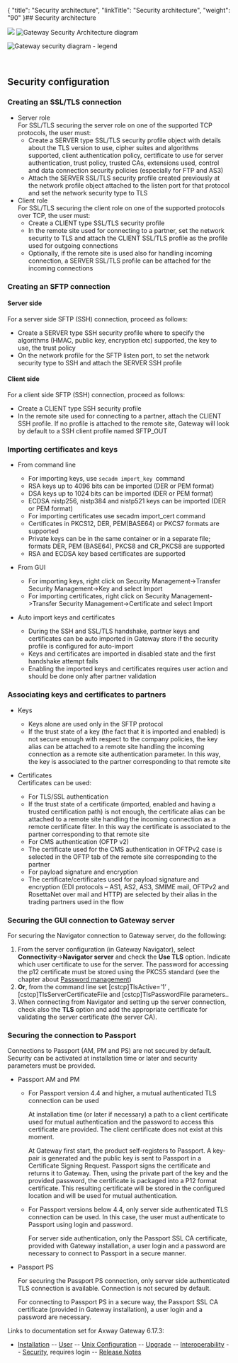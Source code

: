 {
    "title": "Security architecture",
    "linkTitle": "Security architecture",
    "weight": "90"
}## Security architecture

![](/Images/Gateway/gw_sg_sec_arch.png)
![Gateway Security Architecture diagram](/Images/Gateway/Security_architecture_576x408.png)

![Gateway security diagram - legend](/Images/Gateway/Security_architecture_368x165.jpg)

 

<span id="SecurityConfiguration"></span>

## Security configuration

### Creating an SSL/TLS connection

-   Server role  
    For SSL/TLS securing the server role on one of the supported TCP protocols, the user must:
    -   Create a SERVER type SSL/TLS security profile object with details about the TLS
        version to use, cipher suites and algorithms supported, client authentication policy, certificate to use for server
        authentication, trust policy, trusted CAs, extensions used, control and data connection security policies (especially for
        FTP and AS3)
    -   Attach the SERVER SSL/TLS security profile created previously at the network profile
        object attached to the listen port for that protocol and set the network security type to TLS
-   Client role  
    For SSL/TLS securing the client role on one of the supported protocols over TCP, the user must:
    -   Create a CLIENT type SSL/TLS security profile
    -   In the remote site used for connecting to a partner, set the network security to TLS
        and attach the CLIENT SSL/TLS profile as the profile used for outgoing connections
    -   Optionally, if the remote site is used also for handling incoming connection, a SERVER
        SSL/TLS profile can be attached for the incoming connections

### Creating an SFTP connection

#### Server side

For a server side SFTP (SSH) connection, proceed as follows:

-   Create a SERVER type SSH security profile where to specify the algorithms (HMAC,
    public key, encryption etc) supported, the key to use, the trust policy
-   On the network profile for the SFTP listen port, to set the network security type to
    SSH and attach the SERVER SSH profile

#### Client side

  

For a client side SFTP (SSH) connection, proceed as follows:

-   Create a CLIENT type SSH security profile
-   In the remote site used for connecting to a partner, attach the CLIENT SSH profile. If
    no profile is attached to the remote site, Gateway will look by default to a SSH client profile named SFTP\_OUT

### Importing certificates and keys

-   From command line
    -   For importing keys, use `secadm import_key `command

    <!-- -->

    -   RSA keys up to 4096 bits can be imported (DER or PEM format)
    -   DSA keys up to 1024 bits can be imported (DER or PEM format)
    -   ECDSA nistp256, nistp384 and nistp521 keys can be imported (DER or PEM format)

    <!-- -->

    -   For importing certificates use <span class="code">secadm import\_cert </span>command

    <!-- -->

    -   Certificates in PKCS12, DER, PEM(BASE64) or PKCS7 formats are supported
    -   Private keys can be in the same container or in a separate file; formats DER, PEM
        (BASE64), PKCS8 and CR\_PKCS8 are supported
    -   RSA and ECDSA key based certificates are supported
-   From GUI
    -   For importing keys, right click on Security Management->Transfer Security
        Management->Key and select Import
    -   For importing certificates, right click on Security Management->Transfer Security
        Management->Certificate and select Import
-   Auto import keys and certificates
    -   During the SSH and SSL/TLS handshake, partner keys and certificates can be auto imported in Gateway store if the security
        profile is configured for auto-import
    -   Keys and certificates are imported in <span class="code">disabled </span>state and the first handshake attempt fails
    -   Enabling the imported keys and certificates requires user action and should be done only after partner validation

### Associating keys and certificates to partners

-   Keys
    -   Keys alone are used only in the SFTP protocol
    -   If the trust state of a key (the fact that it is imported and enabled) is not secure enough with respect to the company
        policies, the key alias can be attached to a remote site handling the incoming connection as a remote site authentication
        parameter. In this way, the key is associated to the partner corresponding to that remote site
-   Certificates  
    Certificates can be used:
    -   For TLS/SSL authentication

    <!-- -->

    -   If the trust state of a certificate (imported, enabled and having a trusted
        certification path) is not enough, the certificate alias can be attached to a remote site handling the incoming connection
        as a remote certificate filter. In this way the certificate is associated to the partner corresponding to that remote
        site

    <!-- -->

    -   For CMS authentication (OFTP v2)

    <!-- -->

    -   The certificate used for the CMS authentication in OFTPv2 case is selected in the OFTP
        tab of the remote site corresponding to the partner

    <!-- -->

    -   For payload signature and encryption

    <!-- -->

    -   The certificate/certificates used for payload signature and encryption (EDI protocols
        – AS1, AS2, AS3, SMIME mail, OFTPv2 and RosettaNet over mail and HTTP) are selected by their alias in the trading partners
        used in the flow

### Securing the GUI connection to Gateway server

For securing the Navigator connection to Gateway server, do the following:

1.  From the server configuration (in Gateway Navigator), select **Connectivity**->**Navigator server** and check the **Use TLS** option.
    Indicate which user certificate to use for the server. The password for accessing the p12 certificate must be stored using the
    PKCS5 standard (see the chapter about <a href="../../security_features/password_management" class="MCXref xref">Password management</a>)
2.  **Or**, from the command line set <span class="code" xmlns="http://www.w3.org/1999/xhtml">\[cstcp\]TlsActive=’1’</span> , <span class="code" xmlns="http://www.w3.org/1999/xhtml">\[cstcp\]TlsServerCertificateFile</span> and <span class="code" xmlns="http://www.w3.org/1999/xhtml">\[cstcp\]TlsPasswordFile</span> parameters..
3.  When connecting from Navigator and setting up the server connection, check also the **TLS** option and add the appropriate
    certificate for validating the server certificate (the server CA).

### Securing the connection to Passport

Connections to Passport (AM, PM and PS) are not secured by default. Security can be activated at installation time or later
and security parameters must be provided.

-   Passport AM and PM
    -   For Passport version 4.4 and higher, a mutual authenticated TLS connection can be used

        At installation time (or later if necessary) a path to a client certificate used for mutual authentication and the
        password to access this certificate are provided. The client certificate does not exist at this moment.

        At Gateway first start, the product self-registers to Passport. A key-pair is generated and the public key is sent to
        Passport in a Certificate Signing Request. Passport signs the certificate and returns it to Gateway. Then, using the
        private part of the key and the provided password, the certificate is packaged into a P12 format certificate. This
        resulting certificate will be stored in the configured location and will be used for mutual authentication.

    -   For Passport versions below 4.4, only server side authenticated TLS connection can be
        used. In this case, the user must authenticate to Passport using login and password.

        For server side authentication, only the Passport SSL CA certificate, provided with Gateway installation, a user login
        and a password are necessary to connect to Passport in a secure manner.

-   Passport PS

    For securing the Passport PS connection, only server side authenticated TLS connection is available. Connection is not
    secured by default.

    For connecting to Passport PS in a secure way, the Passport SSL CA certificate (provided in Gateway installation), a
    user login and a password are necessary.

Links to documentation set for Axway Gateway <span class="mc-variable axway_variables.Release_Number variable">6.17.3</span>:

-   [Installation](/bundle/Gateway_6173_InstallationGuide_allOS_en_HTML5/page/Content/start_page.htm) -- [User](/bundle/Gateway_6173_UsersGuide_allOS_en_HTML5/page/Content/start_page.htm) -- [Unix Configuration](/bundle/Gateway_6173_ConfigurationGuide_UNIX_en_HTML5/page/Content/start_page.htm) -- [Upgrade](/bundle/Gateway_6173_UpgradeGuide_allOS_en_HTML5/page/Content/start_page.htm) -- [Interoperability](/bundle/Gateway_6173_InteroperabilityGuide_allOS_en_HTML5/page/Content/start_page.htm) -- [Security](/bundle/Gateway_6173_SecurityGuide_allOS_en_HTML5/page/Content/start_page.htm), requires login -- [Release Notes](/bundle/Gateway_6173_ReleaseNotes_allOS_en_HTML5/page/Content/Gateway_ReleaseNotes_allOS_en.htm)

